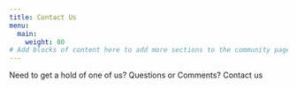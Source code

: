 ```yaml
---
title: Contact Us
menu:
  main:
    weight: 80
# Add blocks of content here to add more sections to the community page
---
```


Need to get a hold of one of us? Questions or Comments? Contact us